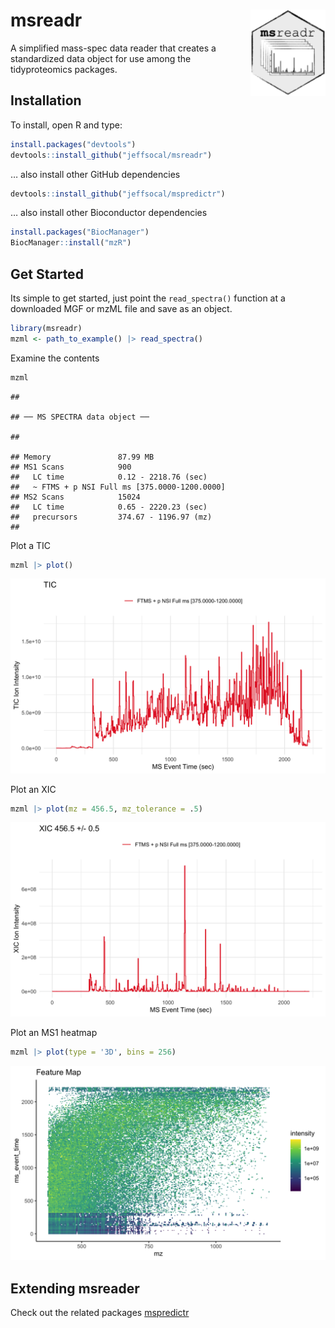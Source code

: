# msreadr <img src="man/figures/msreadr_logo.png" align="right" width="120"/>

A simplified mass-spec data reader that creates a standardized data
object for use among the tidyproteomics packages.

## Installation

To install, open R and type:

``` r
install.packages("devtools")
devtools::install_github("jeffsocal/msreadr")
```

… also install other GitHub dependencies

``` r
devtools::install_github("jeffsocal/mspredictr")
```

… also install other Bioconductor dependencies

``` r
install.packages("BiocManager")
BiocManager::install("mzR")
```

## Get Started

Its simple to get started, just point the `read_spectra()` function at a
downloaded MGF or mzML file and save as an object.

``` r
library(msreadr)
mzml <- path_to_example() |> read_spectra()
```

Examine the contents

``` r
mzml
```

    ## 

    ## ── MS SPECTRA data object ──

    ## 

    ## Memory               87.99 MB 
    ## MS1 Scans            900 
    ##   LC time            0.12 - 2218.76 (sec) 
    ##   ~ FTMS + p NSI Full ms [375.0000-1200.0000]  
    ## MS2 Scans            15024 
    ##   LC time            0.65 - 2220.23 (sec) 
    ##   precursors         374.67 - 1196.97 (mz) 
    ## 

Plot a TIC

``` r
mzml |> plot()
```

![](man/figures/tic.png)

Plot an XIC

``` r
mzml |> plot(mz = 456.5, mz_tolerance = .5)
```

![](man/figures/xic.png)

Plot an MS1 heatmap

``` r
mzml |> plot(type = '3D', bins = 256)
```

![](man/figures/3d.png)

## Extending msreader

Check out the related packages
[mspredictr](https://github.com/jeffsocal/mspredictr)
